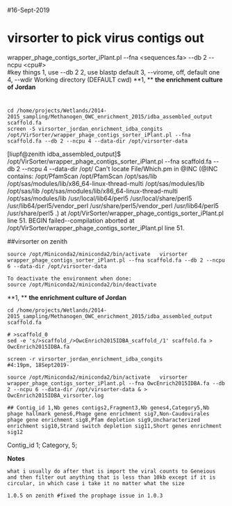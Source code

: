 #16-Sept-2019

# virsorter to pick virus contigs out

wrapper_phage_contigs_sorter_iPlant.pl --fna <sequences.fa> --db 2 --ncpu <cpu#>  
#key things
1, use --db 2
2, use blastp default
3, --virome, off, default one
4, --wdir         Working directory (DEFAULT cwd)
**1, **
**the enrichment culture of Jordan**
# 
```
cd /home/projects/Wetlands/2014-2015_sampling/Methanogen_OWC_enrichment_2015/idba_assembled_output
scaffold.fa
screen -S virsorter_jordan_enrichment_idba_congits
/opt/VirSorter/wrapper_phage_contigs_sorter_iPlant.pl --fna scaffold.fa --db 2 --ncpu 4 --data-dir /opt/virsorter-data
```

[liupf@zenith idba_assembled_output]$ /opt/VirSorter/wrapper_phage_contigs_sorter_iPlant.pl --fna scaffold.fa --db 2 --ncpu 4 --data-dir /opt/
Can't locate File/Which.pm in @INC (@INC contains: /opt/PfamScan /opt/PfamScan /opt/sas/lib /opt/sas/modules/lib/x86_64-linux-thread-multi /opt/sas/modules/lib /opt/sas/lib /opt/sas/modules/lib/x86_64-linux-thread-multi /opt/sas/modules/lib /usr/local/lib64/perl5 /usr/local/share/perl5 /usr/lib64/perl5/vendor_perl /usr/share/perl5/vendor_perl /usr/lib64/perl5 /usr/share/perl5 .) at /opt/VirSorter/wrapper_phage_contigs_sorter_iPlant.pl line 51.
BEGIN failed--compilation aborted at /opt/VirSorter/wrapper_phage_contigs_sorter_iPlant.pl line 51.

##virsorter on zenith
```
source /opt/Miniconda2/miniconda2/bin/activate   virsorter
wrapper_phage_contigs_sorter_iPlant.pl --fna scaffold.fa --db 2 --ncpu 6 --data-dir /opt/virsorter-data

To deactivate the environment when done:
source /opt/Miniconda2/miniconda2/bin/deactivate
```
**1, **
**the enrichment culture of Jordan**
```
cd /home/projects/Wetlands/2014-2015_sampling/Methanogen_OWC_enrichment_2015/idba_assembled_output
scaffold.fa

# >scaffold_0 
sed -e 's/>scaffold_/>OwcEnrich2015IDBA_scaffold_/1' scaffold.fa > OwcEnrich2015IDBA.fa

screen -r virsorter_jordan_enrichment_idba_congits
#4:19pm, 18Sept2019-

source /opt/Miniconda2/miniconda2/bin/activate   virsorter
wrapper_phage_contigs_sorter_iPlant.pl --fna OwcEnrich2015IDBA.fa --db 2 --ncpu 6 --data-dir /opt/virsorter-data & > OwcEnrich2015IDBA_virsorter.log
```

```
## Contig_id 1,Nb genes contigs2,Fragment3,Nb genes4,Category5,Nb phage hallmark genes6,Phage gene enrichment sig7,Non-Caudovirales phage gene enrichment sig8,Pfam depletion sig9,Uncharacterized enrichment sig10,Strand switch depletion sig11,Short genes enrichment sig12
```
Contig_id 1; Category, 5; 

**Notes**
```
what i usually do after that is import the viral counts to Geneious and then filter out anything that is less than 10kb except if it is circular, in which case i take it no matter what the size

1.0.5 on zenith #fixed the prophage issue in 1.0.3

```
